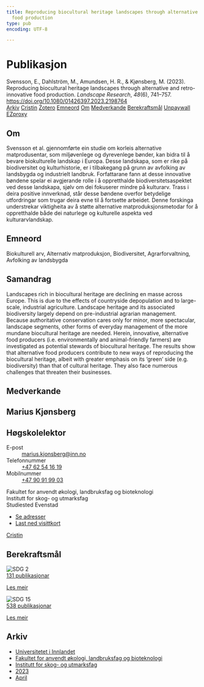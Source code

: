 ```yaml
---
title: Reproducing biocultural heritage landscapes through alternative and retro-innovative
  food production
type: pub
encoding: UTF-8

---
```

<h1>Publikasjon</h1>
<article id="csl-bib-container-24XMB9HM" class="csl-bib-container">
  <div class="csl-bib-body"> <div class="csl-entry">Svensson, E., Dahlström, M., Amundsen, H. R., &#38; Kjønsberg, M. (2023). Reproducing biocultural heritage landscapes through alternative and retro-innovative food production. <i>Landscape Research</i>, <i>48</i>(6), 741–757. <a href="https://doi.org/10.1080/01426397.2023.2198764">https://doi.org/10.1080/01426397.2023.2198764</a></div> </div>
  <div class="csl-bib-buttons">
    <a href="#taxonomy-article-24XMB9HM" alt="archive" class="csl-bib-button">Arkiv</a>
    <a href="https://app.cristin.no/results/show.jsf?id=2140333" alt="Cristin" class="csl-bib-button">Cristin</a>
    <a href="http://zotero.org/groups/5881554/items/24XMB9HM" alt="Zotero" class="csl-bib-button">Zotero</a>
    <a href="#keywords-article-24XMB9HM" alt="keywords" class="csl-bib-button">Emneord</a>
    <a href="#about-article-24XMB9HM" alt="about_pub" class="csl-bib-button">Om</a>
    <a href="#contributors-article-24XMB9HM" alt="contributors" class="csl-bib-button">Medverkande</a>
    <a href="#sdg-article-24XMB9HM" alt="sdg" class="csl-bib-button">Berekraftsmål</a>
    <a href="https://www.tandfonline.com/doi/pdf/10.1080/01426397.2023.2198764?needAccess=true&amp;role=button" alt="Unpaywall" class="csl-bib-button">Unpaywall</a>
    <a href="https://www.tandfonline.com/doi/pdf/10.1080/01426397.2023.2198764?needAccess=true&amp;role=button" alt="EZproxy" class="csl-bib-button">EZproxy</a>
  </div>
  <div id="csl-bib-meta-container-24XMB9HM"></div>
</article>
<div id="csl-bib-meta-24XMB9HM" class="csl-bib-meta">
  <article id="about-article-24XMB9HM" class="about_pub-article">
    <h1>Om</h1>
    Svensson et al. gjennomførte ein studie om korleis alternative matprodusentar, som miljøvenlege og dyrevenlege bønder, kan bidra til å bevare biokulturelle landskap i Europa. Desse landskapa, som er rike på biodiversitet og kulturhistorie, er i tilbakegang på grunn av avfolking av landsbygda og industrielt landbruk. Forfattarane fann at desse innovative bøndene spelar ei avgjerande rolle i å oppretthalde biodiversitetsaspektet ved desse landskapa, sjølv om dei fokuserer mindre på kulturarv. Trass i deira positive innverknad, står desse bøndene overfor betydelige utfordringar som trugar deira evne til å fortsette arbeidet. Denne forskinga understrekar viktigheita av å støtte alternative matproduksjonsmetodar for å oppretthalde både dei naturlege og kulturelle aspekta ved kulturarvlandskap.
  </article>
  <article id="keywords-article-24XMB9HM" class="keywords-article">
    <h1>Emneord</h1>
    Biokulturell arv, Alternativ matproduksjon, Biodiversitet, Agrarforvaltning, Avfolking av landsbygda
  </article>
  <article id="abstract-article-24XMB9HM" class="abstract-article">
    <h1>Samandrag</h1>
    Landscapes rich in biocultural heritage are declining en masse across Europe. This is due to the effects of countryside depopulation and to large-scale, industrial agriculture. Landscape heritage and its associated biodiversity largely depend on pre-industrial agrarian management. Because authoritative conservation cares only for minor, more spectacular, landscape segments, other forms of everyday management of the more mundane biocultural heritage are needed. Herein, innovative, alternative food producers (i.e. environmentally and animal-friendly farmers) are investigated as potential stewards of biocultural heritage. The results show that alternative food producers contribute to new ways of reproducing the biocultural heritage, albeit with greater emphasis on its ‘green’ side (e.g. biodiversity) than that of cultural heritage. They also face numerous challenges that threaten their businesses.
  </article>
  <article id="contributors-article-24XMB9HM" class="contributors-article">
    <h1>Medverkande</h1>
    <div class="personas"> <div class="vrtx-hinn-person-card"> <div class="photo"> <i class="lar la-user-circle missing-person"></i> </div> <div class="info"> <hgroup><h1>Marius Kjønsberg</h1> <h2>Høgskolelektor</h2> </hgroup><dl> <dt>E-post</dt> <dd> <a href="mailto:marius.kjonsberg@inn.no">marius.kjonsberg@inn.no</a> </dd> <dt>Telefonnummer</dt> <dd><a href="tel:+4762541619"> +47 62 54 16 19 </a></dd> <dt>Mobilnummer</dt> <dd><a href="tel:+4790919903"> +47 90 91 99 03 </a></dd> </dl> <p> Fakultet for anvendt økologi, landbruksfag og bioteknologi<br> Institutt for skog- og utmarksfag<br> Studiested Evenstad </p> <ul class="vrtx-hinn-links"> <li><a href="https://www.inn.no/finn-en-ansatt/marius-kjonsberg.html#vrtx-hinn-addresses">Se adresser</a></li> <li><a href="https://www.inn.no/finn-en-ansatt/marius-kjonsberg.html?vrtx=vcf">Last ned visittkort</a></li> </ul> </div> </div> <a href="https://app.cristin.no/persons/show.jsf?id=546504" alt="Cristin URL" class="personas-cristin">Cristin</a> </div>
  </article>
  <article id="sdg-article-24XMB9HM" class="sdg-article">
    <h1>Berekraftsmål</h1>
    <div class="sdg-container"><div id="sdg2" class="sdg">
        <img src="{{< params subfolder >}}images/sdg/sdg02_nn.png" class="image" alt="SDG 2">
        <div class="sdg-overlay">
          <a href="{{< params subfolder >}}nn/archive/?sdg=2#archive" class="sdg-publication-count"><span>131</span> publikasjonar</a>
          <p><a href="https://fn.no/om-fn/fns-baerekraftsmaal/utrydde-sult?lang=nno-NO" class="sdg-read-more">Les meir</a></p>
        </div>
      </div> <div id="sdg15" class="sdg">
        <img src="{{< params subfolder >}}images/sdg/sdg15_nn.png" class="image" alt="SDG 15">
        <div class="sdg-overlay">
          <a href="{{< params subfolder >}}nn/archive/?sdg=15#archive" class="sdg-publication-count"><span>538</span> publikasjonar</a>
          <p><a href="https://fn.no/om-fn/fns-baerekraftsmaal/livet-paa-land?lang=nno-NO" class="sdg-read-more">Les meir</a></p>
        </div>
      </div></div>
  </article>
  <article id="taxonomy-article-24XMB9HM" class="taxonomy-article">
    <h1>Arkiv</h1>
    <ul>
      <li><a href="{{< params subfolder >}}nn/archive/?key=3DCRN523">Universitetet i Innlandet</a></li>
      <li><a href="{{< params subfolder >}}nn/archive/?key=T77LXH6D">Fakultet for anvendt økologi, landbruksfag og bioteknologi</a></li>
      <li><a href="{{< params subfolder >}}nn/archive/?key=7TRARPE3">Institutt for skog- og utmarksfag</a></li>
      <li><a href="{{< params subfolder >}}nn/archive/?key=WXLLSUEU">2023</a></li>
      <li><a href="{{< params subfolder >}}nn/archive/?key=J3RKSNFL">April</a></li>
    </ul>
  </article>
</div>
